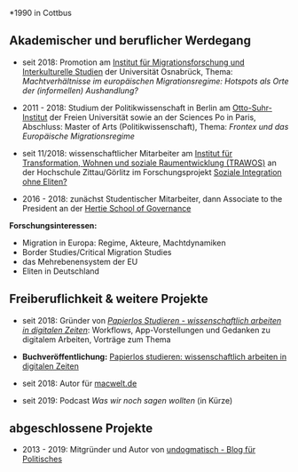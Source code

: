 \*1990 in Cottbus

## Akademischer und beruflicher Werdegang

+ seit 2018: Promotion am [Institut für Migrationsforschung und Interkulturelle Studien](https://www.imis.uni-osnabrueck.de/startseite.html) der Universität Osnabrück, Thema: _Machtverhältnisse im europäischen Migrationsregime: Hotspots als Orte der (informellen) Aushandlung?_

+ 2011 - 2018: Studium der Politikwissenschaft in Berlin am [Otto-Suhr-Institut](https://www.polsoz.fu-berlin.de/polwiss/index.html) der Freien Universität sowie an der Sciences Po in Paris, Abschluss: Master of Arts (Politikwissenschaft), Thema: _Frontex und das Europäische Migrationsregime_

+ seit 11/2018: wissenschaftlicher Mitarbeiter am [Institut für Transformation, Wohnen und soziale Raumentwicklung (TRAWOS)](https://www.hszg.de/trawos/) an der Hochschule Zittau/Görlitz im Forschungsprojekt [Soziale Integration ohne Eliten?](https://www.hszg.de/trawos/projekte/soziale-integration-ohne-eliten.html)

+ 2016 - 2018:  zunächst Studentischer Mitarbeiter, dann Associate to the President an der [Hertie School of Governance](https://www.hertie-school.org)

**Forschungsinteressen:**

- Migration in Europa: Regime, Akteure, Machtdynamiken
- Border Studies/Critical Migration Studies
- das Mehrebenensystem der EU
- Eliten in Deutschland

## Freiberuflichkeit & weitere Projekte

+ seit 2018: Gründer von [_Papierlos Studieren - wissenschaftlich arbeiten in digitalen Zeiten_](https://papierlos-studieren.net): Workflows, App-Vorstellungen und Gedanken zu digitalem Arbeiten, Vorträge zum Thema

+ **Buchveröffentlichung:** [Papierlos studieren: wissenschaftlich arbeiten in digitalen Zeiten](https://www.amazon.de/Papierlos-studieren-wissenschaftlich-arbeiten-digitalen-ebook/dp/B07L9YB3RR/ref=sr_1_1?__mk_de_DE=%C3%85M%C3%85%C5%BD%C3%95%C3%91&crid=FTL013YHPORV&keywords=papierlos+studieren&qid=1558689821&s=gateway&sprefix=papierlos+st%2Caps%2C140&sr=8-1)

+ seit 2018: Autor für [macwelt.de](https://www.macwelt.de)
+ seit 2019: Podcast _Was wir noch sagen wollten_ (in Kürze)

## abgeschlossene Projekte

+ 2013 - 2019: Mitgründer und Autor von [undogmatisch - Blog für Politisches](https://undogmatisch.net)



